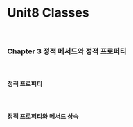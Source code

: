 # Unit8 Classes
<br>

### Chapter 3 정적 메서드와 정적 프로퍼티
<br>

#### 정적 프로퍼티
<br>

#### 정적 프로퍼티와 메서드 상속
<br>
